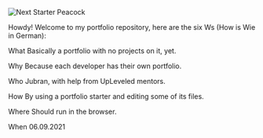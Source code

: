 ![Next Starter Peacock](./screenshot.png)

Howdy! Welcome to my portfolio repository, here are the six Ws (How is Wie in German):

What
Basically a portfolio with no projects on it, yet.

Why
Because each developer has their own portfolio.

Who
Jubran, with help from UpLeveled mentors.

How
By using a portfolio starter and editing some of its files.

Where
Should run in the browser.

When
06.09.2021
